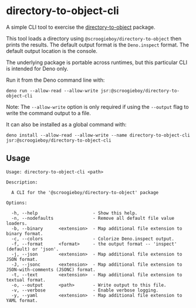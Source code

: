 # directory-to-object-cli

A simple CLI tool to exercise the
[directory-to-object](https://jsr.io/@scroogieboy/directory-to-object) package.

This tool loads a directory using `@scroogieboy/directory-to-object` then prints
the results. The default output format is the `Deno.inspect` format. The default
output location is the console.

The underlying package is portable across runtimes, but this particular CLI is
intended for Deno only.

Run it from the Deno command line with:

```
deno run --allow-read --allow-write jsr:@scroogieboy/directory-to-object-cli
```

Note: The `--allow-write` option is only required if using the `--output` flag
to write the command output to a file.

It can also be installed as a global command with:

```
deno install --allow-read --allow-write --name directory-to-object-cli jsr:@scroogieboy/directory-to-object-cli
```

## Usage

```
Usage: directory-to-object-cli <path>

Description:

  A CLI for the '@scroogieboy/directory-to-object' package

Options:

  -h, --help                     - Show this help.
  -n, --nodefaults               - Remove all default file value loaders.
  -b, --binary      <extension>  - Map additional file extension to binary format.
  -c, --colors                   - Colorize Deno.inspect output.
  -f, --format      <format>     - the output format -- 'inspect' (default) or 'json'.
  -j, --json        <extension>  - Map additional file extension to JSON format.
  -J, --jsonc       <extension>  - Map additional file extension to JSON-with-comments (JSONC) format.
  -t, --text        <extension>  - Map additional file extension to textual format.
  -o, --output      <path>       - Write output to this file.
  -v, --verbose                  - Enable verbose logging.
  -y, --yaml        <extension>  - Map additional file extension to YAML format.
```
